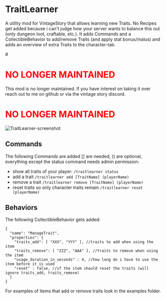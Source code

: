 # TraitLearner
A utility mod for VintageStory that allows learning new Traits. No Recipes get added because i can't judge how your server wants to balance this out (only dungeon loot, craftable, etc.).
It adds Commands and a CollectibleBehavior to add/remove Traits (and apply stat bonus/malus) and adds an overview of extra Traits to the character-tab.

#<h1 style="color:red">NO LONGER MAINTAINED</h1>
This mod is no longer maintained. If you have interest on taking it over reach out to me on github or via the vintage story discord. 
<h1 style="color:red">NO LONGER MAINTAINED</h1>



![TraitLearner-screenshot](https://gitlab.com/P3t3rix/vstraitlearner/uploads/a9fa0534e38f2a32d3e0a5410bde9d2f/image.png)

## Commands
The following Commands are added [] are needed, () are optional, everything except the status command needs admin permission:

- show all traits of your player:
  `/traitlearner status`
- add a trait
  `/traitlearner add [TraitName] (playerName)`
- remove a trait
  `/traitlearner remove [TraitName] (playerName)`
- reset traits so only character traits remain
  `/traitlearner reset (playerName)`


## Behaviors

The following CollectibleBehavior gets added:


```
{
  "name": "ManageTrait",
  "properties": {
    "traits_add": [ "XXX", "YYY" ], //traits to add when using the item
    "traits_remove": [ "ZZZ", "AAA" ], //traits to remove when using the item
    "usage_duration_in_seconds" : 4, //how long do i have to use the item before it is used
    "reset" : false, //if the item should reset the traits (will ignore traits_add, traits_remove) 
  }
}
```


For examples of items that add or remove traits look in the examples folder.
